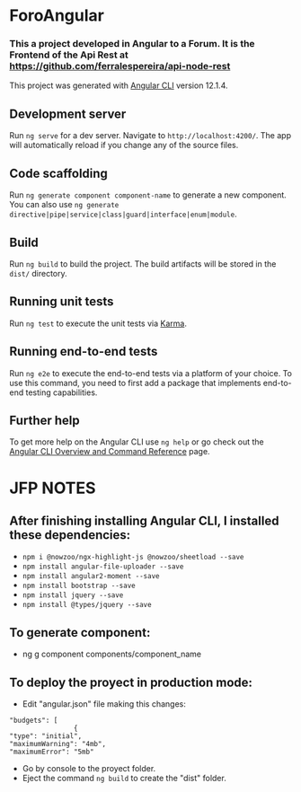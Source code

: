 # ForoAngular 
### This a project developed in Angular to a Forum. It is the Frontend of the Api Rest at https://github.com/ferralespereira/api-node-rest

This project was generated with [Angular CLI](https://github.com/angular/angular-cli) version 12.1.4.

## Development server

Run `ng serve` for a dev server. Navigate to `http://localhost:4200/`. The app will automatically reload if you change any of the source files.

## Code scaffolding

Run `ng generate component component-name` to generate a new component. You can also use `ng generate directive|pipe|service|class|guard|interface|enum|module`.

## Build

Run `ng build` to build the project. The build artifacts will be stored in the `dist/` directory.

## Running unit tests

Run `ng test` to execute the unit tests via [Karma](https://karma-runner.github.io).

## Running end-to-end tests

Run `ng e2e` to execute the end-to-end tests via a platform of your choice. To use this command, you need to first add a package that implements end-to-end testing capabilities.

## Further help

To get more help on the Angular CLI use `ng help` or go check out the [Angular CLI Overview and Command Reference](https://angular.io/cli) page.

# JFP NOTES

## After finishing installing Angular CLI, I installed these dependencies:
* `npm i @nowzoo/ngx-highlight-js @nowzoo/sheetload --save`
* `npm install angular-file-uploader --save`
* `npm install angular2-moment --save`
* `npm install bootstrap --save`
* `npm install jquery --save`
* `npm install @types/jquery --save`

## To generate component:
* ng g component components/component_name

## To deploy the proyect in production mode:
* Edit "angular.json" file making this changes:
```
"budgets": [
                {
"type": "initial",
"maximumWarning": "4mb",
"maximumError": "5mb"
```
* Go by console to the proyect folder.
* Eject the command `ng build` to create the "dist" folder.    